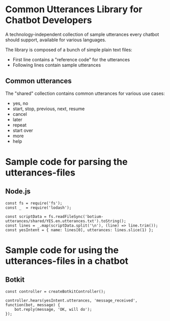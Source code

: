 # Common Utterances Library for Chatbot Developers

A technology-independent collection of sample utterances every chatbot should support, available for various languages.

The library is composed of a bunch of simple plain text files:
* First line contains a "reference code" for the utterances
* Following lines contain sample utterances

## Common utterances

The "shared" collection contains common utterances for various use cases:

* yes, no
* start, stop, previous, next, resume
* cancel
* later
* repeat
* start over
* more
* help

# Sample code for parsing the utterances-files

## Node.js

	const fs = require('fs');
	const _  = require('lodash');

	const scriptData = fs.readFileSync('botium-utterances/shared/YES.en.utterances.txt').toString();
	const lines = _.map(scriptData.split('\n'), (line) => line.trim());
	const yesIntent = { name: lines[0], utterances: lines.slice(1) };

# Sample code for using the utterances-files in a chatbot

## Botkit

	const controller = createBotkitController();
	
	controller.hears(yesIntent.utterances, 'message_received', function(bot, message) {
	    bot.reply(message, 'OK, will do');
	});	

